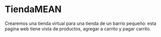 # TiendaMEAN
Crearemos una tienda virtual para una tienda de un barrio pequeño: esta pagina web tiene vista de productos, agregar a carrito y pagar carrito.

